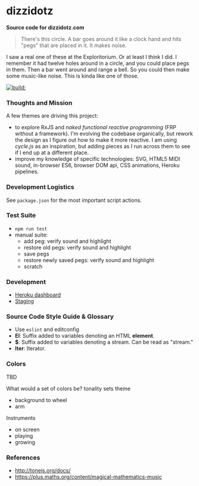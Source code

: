 # dizzidotz

__Source code for dizzidotz.com__

> There's this circle. 
> A bar goes around it like a clock hand and hits "pegs" that are placed in it. 
> It makes noise.

I saw a real one of these at the Exploritorium. Or at least I think I did. I remember it had twelve holes 
around in a circle, and you could place pegs in them. Then a bar went around and range a bell. 
So you could then make some music-like noise. This is kinda like one of those.

<a href="#" id="status-image-popup" name="status-images" class="open-popup" title="Latest push build on default branch: ">
            <img src="https://travis-ci.org/ndp/dizzidotz.svg" alt="build:">
          </a>

### Thoughts and Mission

A few themes are driving this project:

  * to explore RxJS and _naked functional reactive programming_ (FRP without a framework). I'm evolving the codebase organically, but rework the design as I figure out how to make it more reactive. I am using *cycle.js* as an inspiration, but adding pieces as I run across them to see if I end up at a different place.
  * improve my knowledge of specific technologies: SVG, HTML5 MIDI  sound, in-browser ES6, browser DOM api, CSS animations, Heroku pipelines.

### Development Logistics
  
See `package.json` for the most important script actions.
  
### Test Suite

  * `npm run test`
  * manual suite:
    * add peg: verify sound and highlight
    * restore old pegs: verify sound and highlight
    * save pegs
    * restore newly saved pegs: verify sound and highlight
    * scratch
  
### Development

  * [Heroku dashboard](https://dashboard.heroku.com/pipelines/68ffa886-6dea-4a15-ad6a-eed1aeb03cbb)
  * [Staging](https://dizzidotz-staging.herokuapp.com/)

### Source Code Style Guide & Glossary

  * Use `eslint` and editconfig
  * **El**: Suffix added to variables denoting an HTML **element**.
  * **$**: Suffix added to variables denoting a stream. Can be read as "stream."
  * **Iter**: Iterator.
  
  
  
### Colors

TBD 

What would a set of colors be?
tonality sets theme
 * background to wheel
 * arm

Instruments
 * on screen
 * playing
 * growing


### References

  * http://tonejs.org/docs/
  * https://plus.maths.org/content/magical-mathematics-music
